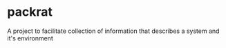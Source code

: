 # packrat
A project to facilitate collection of information that describes a system and it's environment
